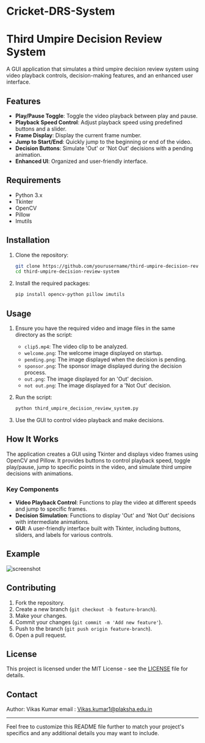 # Cricket-DRS-System

# Third Umpire Decision Review System

A GUI application that simulates a third umpire decision review system using video playback controls, decision-making features, and an enhanced user interface.

## Features

- **Play/Pause Toggle**: Toggle the video playback between play and pause.
- **Playback Speed Control**: Adjust playback speed using predefined buttons and a slider.
- **Frame Display**: Display the current frame number.
- **Jump to Start/End**: Quickly jump to the beginning or end of the video.
- **Decision Buttons**: Simulate 'Out' or 'Not Out' decisions with a pending animation.
- **Enhanced UI**: Organized and user-friendly interface.

## Requirements

- Python 3.x
- Tkinter
- OpenCV
- Pillow
- Imutils

## Installation

1. Clone the repository:
   ```bash
   git clone https://github.com/yourusername/third-umpire-decision-review-system.git
   cd third-umpire-decision-review-system
   ```

2. Install the required packages:
   ```bash
   pip install opencv-python pillow imutils
   ```

## Usage

1. Ensure you have the required video and image files in the same directory as the script:
   - `clip5.mp4`: The video clip to be analyzed.
   - `welcome.png`: The welcome image displayed on startup.
   - `pending.png`: The image displayed when the decision is pending.
   - `sponsor.png`: The sponsor image displayed during the decision process.
   - `out.png`: The image displayed for an 'Out' decision.
   - `not out.png`: The image displayed for a 'Not Out' decision.

2. Run the script:
   ```bash
   python third_umpire_decision_review_system.py
   ```

3. Use the GUI to control video playback and make decisions.

## How It Works

The application creates a GUI using Tkinter and displays video frames using OpenCV and Pillow. It provides buttons to control playback speed, toggle play/pause, jump to specific points in the video, and simulate third umpire decisions with animations.

### Key Components

- **Video Playback Control**: Functions to play the video at different speeds and jump to specific frames.
- **Decision Simulation**: Functions to display 'Out' and 'Not Out' decisions with intermediate animations.
- **GUI**: A user-friendly interface built with Tkinter, including buttons, sliders, and labels for various controls.

## Example

![screenshot](screenshot.png)

## Contributing

1. Fork the repository.
2. Create a new branch (`git checkout -b feature-branch`).
3. Make your changes.
4. Commit your changes (`git commit -m 'Add new feature'`).
5. Push to the branch (`git push origin feature-branch`).
6. Open a pull request.

## License

This project is licensed under the MIT License - see the [LICENSE](LICENSE) file for details.

## Contact

Author: Vikas Kumar
email : Vikas.kumar1@plaksha.edu.in

---

Feel free to customize this README file further to match your project's specifics and any additional details you may want to include.
